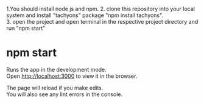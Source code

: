 1.You should install  node js and npm.
2. clone this repository into your local system and install "tachyons" package "npm install tachyons".\
3. open the project and open terminal in the respective project directory and run "npm start"
# npm start

Runs the app in the development mode.\
Open [http://localhost:3000](http://localhost:3000) to view it in the browser.

The page will reload if you make edits.\
You will also see any lint errors in the console.



